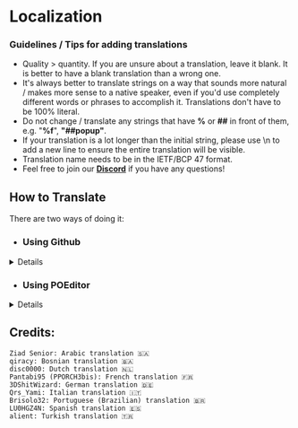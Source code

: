 # Localization

### Guidelines / Tips for adding translations

-   Quality > quantity. If you are unsure about a translation, leave it blank. It is better to have a blank translation than a wrong one.
-   It's always better to translate strings on a way that sounds more natural / makes more sense to a native speaker, even if you'd use completely different words or phrases to accomplish it. Translations don't have to be 100% literal.
-   Do not change / translate any strings that have **%** or **##** in front of them, e.g. "**%f**", **"##popup"**.
-   If your translation is a lot longer than the initial string, please use \n to add a new line to ensure the entire translation will be visible.
-   Translation name needs to be in the IETF/BCP 47 format.
-   Feel free to join our **[Discord](https://discord.gg/FyH6Z34vcZ)** if you have any questions!

## How to Translate

There are two ways of doing it:<br>

-   ### Using Github
<details>

1. **[Fork the repo](https://github.com/Y0URD34TH/Project-GLD/fork)**
2. Navigate to the **[Translations folder](https://github.com/Y0URD34TH/Project-GLD/tree/main/Translations)** in your fork
3. Add a new **.json** file for the language you'd like to help translate (e.g. French.json, German.json, Japanese.json)
4. Copy the entire **[English.json](https://github.com/Y0URD34TH/Project-GLD/blob/main/Translations/English.json)** file content and paste it in your language file
5. Leave the strings on the left, replace the strings on the right with your translations (e.g. "String":"YourTranslation")
6. When you're done, save the changes to your fork and make a pull request!
</details>

-   ### Using POEditor
<details>

1. Create an account on **[POEditor](https://poeditor.com)**
2. Join **[our project](https://poeditor.com/join/project/ViSG9wPI0x)** on it
3. Search for the language you'd like to translate. If it isn't listed, feel free to ask for it to be added via **[Discord](https://discord.gg/FyH6Z34vcZ)**
4. Start translating!
 </details>

## Credits:

    Ziad Senior: Arabic translation 🇸🇦
    qiracy: Bosnian translation 🇧🇦
    disc0000: Dutch translation 🇳🇱
    Pantabi95 (PPORCH3bis): French translation 🇫🇷
    3DShitWizard: German translation 🇩🇪
    Qrs_Yami: Italian translation 🇮🇹
    Brisolo32: Portuguese (Brazilian) translation 🇧🇷
    LU0HGZ4N: Spanish translation 🇪🇸
    alient: Turkish translation 🇹🇷
